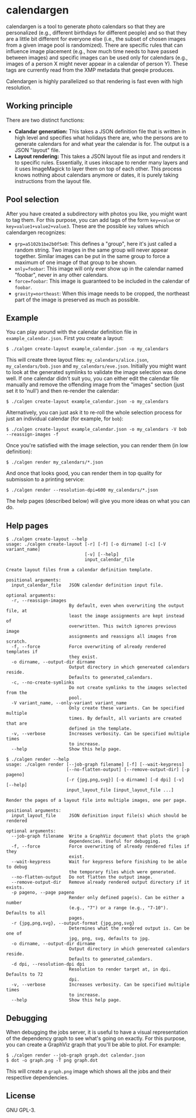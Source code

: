 # calendargen
calendargen is a tool to generate photo calendars so that they are personalized
(e.g., different birthdays for different people) and so that they are a little
bit different for everyone else (i.e., the subset of chosen images from a given
image pool is randomized). There are specific rules that can influence image
placement (e.g., how much time needs to have passed between images) and
specific images can be used only for calendars (e.g., images of a person X
might never appear in a calendar of person Y). These tags are currently read
from the XMP metadata that geeqie produces.

Calendargen is highly parallelized so that rendering is fast even with high
resolution.

## Working principle
There are two distinct functions:

  * **Calandar generation:** This takes a JSON definition file that is written
    in high level and specifies what holidays there are, who the persons are to
    generate calendars for and what year the calendar is for. The output is a JSON
    "layout" file.
  * **Layout rendering:** This takes a JSON layout file as input and renders it
    to specific rules. Essentially, it uses inkscape to render many layers and
    it uses ImageMagick to layer them on top of each other. This process knows
    nothing about calendars anymore or dates, it is purely taking instructions from
    the layout file.

## Pool selection
After you have created a subdirectory with photos you like, you might want to
tag them. For this purpose, you can add tags of the form `key=value` or
`key=value1+value2+value3`. These are the possible `key` values which
calendargen recognizes:

  * `grp=a5102b1be2b0f5e0`: This defines a "group", here it's just called a
    random string. Two images in the same group will never appear together.
    Similar images can be put in the same group to force a maximum of one image of
    that group to be shown.
  * `only=foobar`: This image will only ever show up in the calendar named
    "foobar", never in any other calendars.
  * `force=foobar`: This image is guaranteed to be included in the calendar of
    `foobar`.
  * `gravity=northeast`: When this image needs to be cropped, the northeast
    part of the image is preserved as much as possible.

## Example
You can play around with the calendar definition file in
`example_calendar.json`. First you create a layout:

```
$ ./calgen create-layout example_calendar.json -o my_calendars
```

This will create three layout files: `my_calendars/alice.json`,
`my_calendars/bob.json` and `my_calendars/eve.json`. Initially you might want
to look at the generated symlinks to validate the image selection was done
well. If one calendar didn't suit you, you can either edit the calendar file
manually and remove the offending image from the "images" section (just set it
to 'null') and then re-render the calendar:

```
$ ./calgen create-layout example_calendar.json -o my_calendars
```

Alternatively, you can just ask it to re-roll the whole selection process for
just an individual calendar (for example, for `bob`):

```
$ ./calgen create-layout example_calendar.json -o my_calendars -V bob --reassign-images -f
```

Once you're satisfied with the image selection, you can render them (in low definition):

```
$ ./calgen render my_calendars/*.json
```

And once that looks good, you can render them in top quality for submission to
a printing service:

```
$ ./calgen render --resolution-dpi=600 my_calendars/*.json
```

The help pages (described below) will give you more ideas on what you can do.

## Help pages
```
$ ./calgen create-layout --help
usage: ./calgen create-layout [-r] [-f] [-o dirname] [-c] [-V variant_name]
                              [-v] [--help]
                              input_calendar_file

Create layout files from a calendar definition template.

positional arguments:
  input_calendar_file   JSON calendar definition input file.

optional arguments:
  -r, --reassign-images
                        By default, even when overwriting the output file, at
                        least the image assignments are kept instead of
                        overwritten. This switch ignores previous image
                        assignments and reassigns all images from scratch.
  -f, --force           Force overwriting of already rendered templates if
                        they exist.
  -o dirname, --output-dir dirname
                        Output directory in which genereated calendars reside.
                        Defaults to generated_calendars.
  -c, --no-create-symlinks
                        Do not create symlinks to the images selected from the
                        pool.
  -V variant_name, --only-variant variant_name
                        Only create these variants. Can be specified multiple
                        times. By default, all variants are created that are
                        defined in the template.
  -v, --verbose         Increases verbosity. Can be specified multiple times
                        to increase.
  --help                Show this help page.
```


```
$ ./calgen render --help
usage: ./calgen render [--job-graph filename] [-f] [--wait-keypress]
                       [--no-flatten-output] [--remove-output-dir] [-p pageno]
                       [-r {jpg,png,svg}] [-o dirname] [-d dpi] [-v] [--help]
                       input_layout_file [input_layout_file ...]

Render the pages of a layout file into multiple images, one per page.

positional arguments:
  input_layout_file     JSON definition input file(s) which should be rendered

optional arguments:
  --job-graph filename  Write a GraphViz document that plots the graph
                        dependencies. Useful for debugging.
  -f, --force           Force overwriting of already rendered files if they
                        exist.
  --wait-keypress       Wait for keypress before finishing to be able to debug
                        the temporary files which were generated.
  --no-flatten-output   Do not flatten the output image.
  --remove-output-dir   Remove already rendered output directory if it exists.
  -p pageno, --page pageno
                        Render only defined page(s). Can be either a number
                        (e.g., "7") or a range (e.g., "7-10"). Defaults to all
                        pages.
  -r {jpg,png,svg}, --output-format {jpg,png,svg}
                        Determines what the rendered output is. Can be one of
                        jpg, png, svg, defaults to jpg.
  -o dirname, --output-dir dirname
                        Output directory in which genereated calendars reside.
                        Defaults to generated_calendars.
  -d dpi, --resolution-dpi dpi
                        Resolution to render target at, in dpi. Defaults to 72
                        dpi.
  -v, --verbose         Increases verbosity. Can be specified multiple times
                        to increase.
  --help                Show this help page.
```

## Debugging
When debugging the jobs server, it is useful to have a visual representation of
the dependency graph to see what's going on exactly. For this purpose, you can
create a GraphViz graph that you'll be able to plot. For example:

```
$ ./calgen render --job-graph graph.dot calendar.json
$ dot -o graph.png -T png graph.dot
```

This will create a `graph.png` image which shows all the jobs and their
respective dependencies.

## License
GNU GPL-3.
